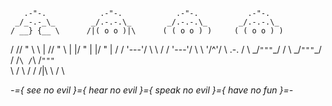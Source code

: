        .-"-.            .-"-.            .-"-.           .-"-.
     _/_-.-_\_        _/.-.-.\_        _/.-.-.\_       _/.-.-.\_
    / __} {__ \      /|( o o )|\      ( ( o o ) )     ( ( o o ) )
   / //  "  \\ \    | //  "  \\ |      |/  "  \|       |/  "  \|
  / / \'---'/ \ \  / / \'---'/ \ \      \'/^\'/         \ .-. /
  \ \_/`"""`\_/ /  \ \_/`"""`\_/ /      /`\ /`\         /`"""`\
   \           /    \           /      /  /|\  \       /       \

_-={ see no evil }={ hear no evil }={ speak no evil }={ have no fun }=-_
